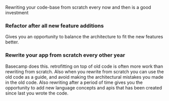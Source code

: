 Rewriting your code-base from scratch every now and then is a good investment<!--more-->

### Refactor after all new feature additions
Gives you an opportunity to balance the architecture to fit the new features better.

### Rewrite your app from scratch every other year
Basecamp does this. retrofitting on top of old code is often more work than rewriting from scratch. Also when you rewrite from scratch you can use the old code as a guide, and avoid making the architectural mistakes you made in the old code. Also rewriting after a period of time gives you the opportunity to add new language concepts and apis that has been created since last you wrote the code.
